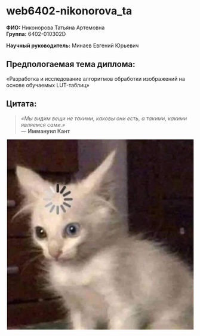 # web6402-nikonorova_ta

**ФИО:** Никонорова Татьяна Артемовна  
**Группа:** 6402-010302D

**Научный руководитель:** Минаев Евгений Юрьевич

## Предпологаемая тема диплома: 
«Разработка и исследование алгоритмов обработки изображений на основе обучаемых LUT-таблиц»

## Цитата:
> *«Мы видим вещи не такими, каковы они есть, а такими, какими являемся сами.»*  
> — **Иммануил Кант**

<p align="center">
  <img src="image.jpg" alt="Пример изображения" width="500"/>
</p>
